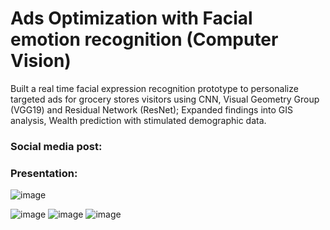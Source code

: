 # Ads Optimization with Facial emotion recognition (Computer Vision)

Built a real time facial expression recognition prototype to personalize targeted ads for grocery stores visitors using CNN, Visual Geometry Group (VGG19) and Residual Network (ResNet); Expanded findings into GIS analysis, Wealth prediction with stimulated demographic data.

### Social media post: 

### Presentation:

![image](https://user-images.githubusercontent.com/56985560/114800218-234a1680-9d4e-11eb-97a8-caf9af4205c1.png)

![image](https://user-images.githubusercontent.com/56985560/114800280-48d72000-9d4e-11eb-8bfc-5aac03333997.png)
![image](https://user-images.githubusercontent.com/56985560/114800294-512f5b00-9d4e-11eb-8a89-de1188b80960.png)
![image](https://user-images.githubusercontent.com/56985560/114800306-568ca580-9d4e-11eb-8e69-e48042fcbe53.png)

<!--- ![image](https://user-images.githubusercontent.com/56985560/114800261-3c52c780-9d4e-11eb-9624-e60c9eae8eff.png) ---> 
